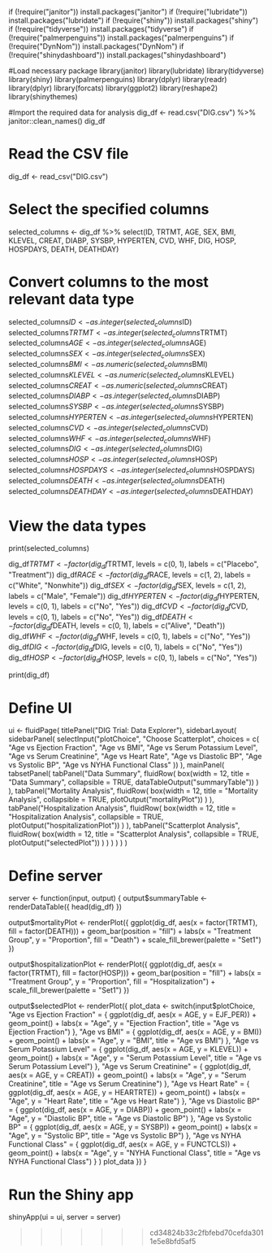 
if (!require("janitor")) install.packages("janitor")
if (!require("lubridate")) install.packages("lubridate")
if (!require("shiny")) install.packages("shiny")
if (!require("tidyverse")) install.packages("tidyverse")
if (!require("palmerpenguins")) install.packages("palmerpenguins")
if (!require("DynNom")) install.packages("DynNom")
if (!require("shinydashboard")) install.packages("shinydashboard")

#Load necessary package
library(janitor)
library(lubridate)
library(tidyverse)
library(shiny)
library(palmerpenguins)
library(dplyr)
library(readr)
library(dplyr)
library(forcats)
library(ggplot2)
library(reshape2)
library(shinythemes)

#Import the required data for analysis
dig_df <- read.csv("DIG.csv") %>%
  janitor::clean_names()
dig_df

# Read the CSV file
dig_df <- read_csv("DIG.csv")

# Select the specified columns
selected_columns <- dig_df %>%
  select(ID, TRTMT, AGE, SEX, BMI, KLEVEL, CREAT, DIABP, SYSBP, HYPERTEN, CVD, WHF, DIG, HOSP, HOSPDAYS, DEATH, DEATHDAY)

# Convert columns to the most relevant data type
selected_columns$ID <- as.integer(selected_columns$ID)
selected_columns$TRTMT <- as.integer(selected_columns$TRTMT)
selected_columns$AGE <- as.integer(selected_columns$AGE)
selected_columns$SEX <- as.integer(selected_columns$SEX)
selected_columns$BMI <- as.numeric(selected_columns$BMI)
selected_columns$KLEVEL <- as.numeric(selected_columns$KLEVEL)
selected_columns$CREAT <- as.numeric(selected_columns$CREAT)
selected_columns$DIABP <- as.integer(selected_columns$DIABP)
selected_columns$SYSBP <- as.integer(selected_columns$SYSBP)
selected_columns$HYPERTEN <- as.integer(selected_columns$HYPERTEN)
selected_columns$CVD <- as.integer(selected_columns$CVD)
selected_columns$WHF <- as.integer(selected_columns$WHF)
selected_columns$DIG <- as.integer(selected_columns$DIG)
selected_columns$HOSP <- as.integer(selected_columns$HOSP)
selected_columns$HOSPDAYS <- as.integer(selected_columns$HOSPDAYS)
selected_columns$DEATH <- as.integer(selected_columns$DEATH)
selected_columns$DEATHDAY <- as.integer(selected_columns$DEATHDAY)

# View the data types
print(selected_columns)



dig_df$TRTMT <- factor(dig_df$TRTMT, levels = c(0, 1), labels = c("Placebo", "Treatment"))
dig_df$RACE <- factor(dig_df$RACE, levels = c(1, 2), labels = c("White", "Nonwhite"))
dig_df$SEX <- factor(dig_df$SEX, levels = c(1, 2), labels = c("Male", "Female"))
dig_df$HYPERTEN <- factor(dig_df$HYPERTEN, levels = c(0, 1), labels = c("No", "Yes"))
dig_df$CVD <- factor(dig_df$CVD, levels = c(0, 1), labels = c("No", "Yes"))
dig_df$DEATH <- factor(dig_df$DEATH, levels = c(0, 1), labels = c("Alive", "Death"))
dig_df$WHF <- factor(dig_df$WHF, levels = c(0, 1), labels = c("No", "Yes"))
dig_df$DIG <- factor(dig_df$DIG, levels = c(0, 1), labels = c("No", "Yes"))
dig_df$HOSP <- factor(dig_df$HOSP, levels = c(0, 1), labels = c("No", "Yes"))

print(dig_df)


# Define UI
ui <- fluidPage(
  titlePanel("DIG Trial: Data Explorer"),
  sidebarLayout(
    sidebarPanel(
      selectInput("plotChoice", "Choose Scatterplot", choices = c(
        "Age vs Ejection Fraction",
        "Age vs BMI",
        "Age vs Serum Potassium Level",
        "Age vs Serum Creatinine",
        "Age vs Heart Rate",
        "Age vs Diastolic BP",
        "Age vs Systolic BP",
        "Age vs NYHA Functional Class"
      ))
    ),
    mainPanel(
      tabsetPanel(
        tabPanel("Data Summary",
                 fluidRow(
                   box(width = 12, title = "Data Summary", collapsible = TRUE, 
                       dataTableOutput("summaryTable"))
                 )
        ),
        tabPanel("Mortality Analysis",
                 fluidRow(
                   box(width = 12, title = "Mortality Analysis", collapsible = TRUE, 
                       plotOutput("mortalityPlot"))
                 )
        ),
        tabPanel("Hospitalization Analysis",
                 fluidRow(
                   box(width = 12, title = "Hospitalization Analysis", collapsible = TRUE, 
                       plotOutput("hospitalizationPlot"))
                 )
        ),
        tabPanel("Scatterplot Analysis",
                 fluidRow(
                   box(width = 12, title = "Scatterplot Analysis", collapsible = TRUE, 
                       plotOutput("selectedPlot"))
                 )
        )
      )
    )
  )
)

# Define server
server <- function(input, output) {
  output$summaryTable <- renderDataTable({
    head(dig_df)
  })

  output$mortalityPlot <- renderPlot({
    ggplot(dig_df, aes(x = factor(TRTMT), fill = factor(DEATH))) +
      geom_bar(position = "fill") +
      labs(x = "Treatment Group", y = "Proportion", fill = "Death") +
      scale_fill_brewer(palette = "Set1")
  })

  output$hospitalizationPlot <- renderPlot({
    ggplot(dig_df, aes(x = factor(TRTMT), fill = factor(HOSP))) +
      geom_bar(position = "fill") +
      labs(x = "Treatment Group", y = "Proportion", fill = "Hospitalization") +
      scale_fill_brewer(palette = "Set1")
  })

  output$selectedPlot <- renderPlot({
    plot_data <- switch(input$plotChoice,
                        "Age vs Ejection Fraction" = {
                          ggplot(dig_df, aes(x = AGE, y = EJF_PER)) +
                            geom_point() +
                            labs(x = "Age", y = "Ejection Fraction", title = "Age vs Ejection Fraction")
                        },
                        "Age vs BMI" = {
                          ggplot(dig_df, aes(x = AGE, y = BMI)) +
                            geom_point() +
                            labs(x = "Age", y = "BMI", title = "Age vs BMI")
                        },
                        "Age vs Serum Potassium Level" = {
                          ggplot(dig_df, aes(x = AGE, y = KLEVEL)) +
                            geom_point() +
                            labs(x = "Age", y = "Serum Potassium Level", title = "Age vs Serum Potassium Level")
                        },
                        "Age vs Serum Creatinine" = {
                          ggplot(dig_df, aes(x = AGE, y = CREAT)) +
                            geom_point() +
                            labs(x = "Age", y = "Serum Creatinine", title = "Age vs Serum Creatinine")
                        },
                        "Age vs Heart Rate" = {
                          ggplot(dig_df, aes(x = AGE, y = HEARTRTE)) +
                            geom_point() +
                            labs(x = "Age", y = "Heart Rate", title = "Age vs Heart Rate")
                        },
                        "Age vs Diastolic BP" = {
                          ggplot(dig_df, aes(x = AGE, y = DIABP)) +
                            geom_point() +
                            labs(x = "Age", y = "Diastolic BP", title = "Age vs Diastolic BP")
                        },
                        "Age vs Systolic BP" = {
                          ggplot(dig_df, aes(x = AGE, y = SYSBP)) +
                            geom_point() +
                            labs(x = "Age", y = "Systolic BP", title = "Age vs Systolic BP")
                        },
                        "Age vs NYHA Functional Class" = {
                          ggplot(dig_df, aes(x = AGE, y = FUNCTCLS)) +
                            geom_point() +
                            labs(x = "Age", y = "NYHA Functional Class", title = "Age vs NYHA Functional Class")
                        }
    )
    plot_data
  })
}

# Run the Shiny app
shinyApp(ui = ui, server = server)
>>>>>>> cd34824b33c2fbfebd70cefda3011e5e8bfd5af5
